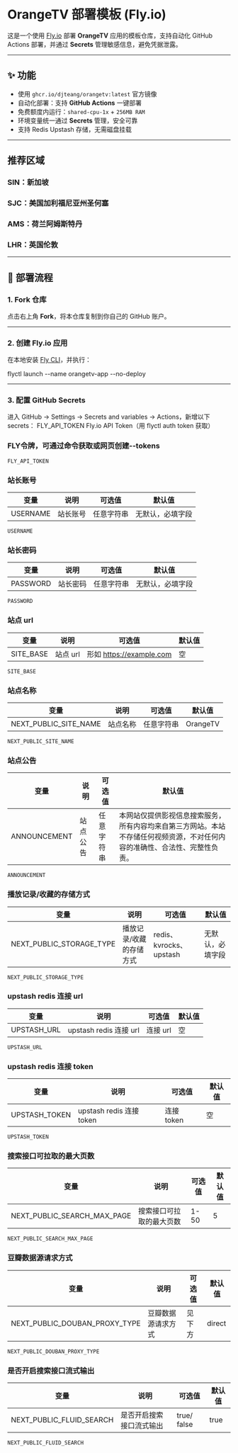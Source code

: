 # OrangeTV 部署模板 (Fly.io)

这是一个使用 [Fly.io](https://fly.io) 部署 **OrangeTV** 应用的模板仓库，支持自动化 GitHub Actions 部署，并通过 **Secrets** 管理敏感信息，避免凭据泄露。

---

## ✨ 功能

- 使用 `ghcr.io/djteang/orangetv:latest` 官方镜像
- 自动化部署：支持 **GitHub Actions** 一键部署
- 免费额度内运行：`shared-cpu-1x` + `256MB RAM`
- 环境变量统一通过 **Secrets** 管理，安全可靠
- 支持 Redis Upstash 存储，无需磁盘挂载

---


## 推荐区域
### SIN：新加坡
### SJC：美国加利福尼亚州圣何塞
### AMS：荷兰阿姆斯特丹
### LHR：英国伦敦

---

## 🚀 部署流程

### 1. Fork 仓库
点击右上角 **Fork**，将本仓库复制到你自己的 GitHub 账户。

---

### 2. 创建 Fly.io 应用
在本地安装 [Fly CLI](https://fly.io/docs/hands-on/install-flyctl/)，并执行：


flyctl launch --name orangetv-app --no-deploy



---

### 3. 配置 GitHub Secrets

进入 GitHub → Settings → Secrets and variables → Actions，新增以下 secrets：
FLY_API_TOKEN	Fly.io API Token（用 flyctl auth token 获取）

### FLY令牌，可通过命令获取或网页创建--tokens
```
FLY_API_TOKEN
```

### 站长账号
| 变量                                | 说明                                         | 可选值                           | 默认值                                                                                                                     |
| ----------------------------------- | -------------------------------------------- | -------------------------------- | -------------------------------------------------------------------------------------------------------------------------- |
| USERNAME                            | 站长账号           | 任意字符串                       | 无默认，必填字段                                                                                                                     |
```
USERNAME
```

### 站长密码
| 变量                                | 说明                                         | 可选值                           | 默认值                                                                                                                     |
| ----------------------------------- | -------------------------------------------- | -------------------------------- | -------------------------------------------------------------------------------------------------------------------------- |
| PASSWORD                            | 站长密码           | 任意字符串                       | 无默认，必填字段                                                                                                                     |
```
PASSWORD
```

### 站点 url
| 变量                                | 说明                                         | 可选值                           | 默认值                                                                                                                     |
| ----------------------------------- | -------------------------------------------- | -------------------------------- | -------------------------------------------------------------------------------------------------------------------------- |
| SITE_BASE                           | 站点 url              |       形如 https://example.com                  | 空                                                                                                                     |
```
SITE_BASE
```

### 站点名称	
| 变量                                | 说明                                         | 可选值                           | 默认值                                                                                                                     |
| ----------------------------------- | -------------------------------------------- | -------------------------------- | -------------------------------------------------------------------------------------------------------------------------- |
| NEXT_PUBLIC_SITE_NAME               | 站点名称                                     | 任意字符串                       | OrangeTV                                                                                                                     |
```
NEXT_PUBLIC_SITE_NAME
```

### 站点公告
| 变量                                | 说明                                         | 可选值                           | 默认值                                                                                                                     |
| ----------------------------------- | -------------------------------------------- | -------------------------------- | -------------------------------------------------------------------------------------------------------------------------- |
| ANNOUNCEMENT                        | 站点公告                                     | 任意字符串                       | 本网站仅提供影视信息搜索服务，所有内容均来自第三方网站。本站不存储任何视频资源，不对任何内容的准确性、合法性、完整性负责。 |
```
ANNOUNCEMENT
```

### 播放记录/收藏的存储方式
| 变量                                | 说明                                         | 可选值                           | 默认值                                                                                                                     |
| ----------------------------------- | -------------------------------------------- | -------------------------------- | -------------------------------------------------------------------------------------------------------------------------- |
| NEXT_PUBLIC_STORAGE_TYPE            | 播放记录/收藏的存储方式                      | redis、kvrocks、upstash | 无默认，必填字段                                                                                                               |
```
NEXT_PUBLIC_STORAGE_TYPE
```

### upstash redis 连接 url
| 变量                                | 说明                                         | 可选值                           | 默认值                                                                                                                     |
| ----------------------------------- | -------------------------------------------- | -------------------------------- | -------------------------------------------------------------------------------------------------------------------------- |
| UPSTASH_URL                         | upstash redis 连接 url                       | 连接 url                         | 空                                                                                                                         |
```
UPSTASH_URL
```

### upstash redis 连接 token
| 变量                                | 说明                                         | 可选值                           | 默认值                                                                                                                     |
| ----------------------------------- | -------------------------------------------- | -------------------------------- | -------------------------------------------------------------------------------------------------------------------------- |
| UPSTASH_TOKEN                       | upstash redis 连接 token                     | 连接 token                       | 空                                                                                                                         |
```
UPSTASH_TOKEN
```

### 搜索接口可拉取的最大页数
| 变量                                | 说明                                         | 可选值                           | 默认值                                                                                                                     |
| ----------------------------------- | -------------------------------------------- | -------------------------------- | -------------------------------------------------------------------------------------------------------------------------- |
| NEXT_PUBLIC_SEARCH_MAX_PAGE         | 搜索接口可拉取的最大页数                     | 1-50                             | 5                                                                                                                          |
```
NEXT_PUBLIC_SEARCH_MAX_PAGE
```

### 豆瓣数据源请求方式
| 变量                                | 说明                                         | 可选值                           | 默认值                                                                                                                     |
| ----------------------------------- | -------------------------------------------- | -------------------------------- | -------------------------------------------------------------------------------------------------------------------------- |
| NEXT_PUBLIC_DOUBAN_PROXY_TYPE       | 豆瓣数据源请求方式                           | 见下方                           | direct                                                                                                                     |
```
NEXT_PUBLIC_DOUBAN_PROXY_TYPE
```

### 是否开启搜索接口流式输出
| 变量                                | 说明                                         | 可选值                           | 默认值                                                                                                                     |
| ----------------------------------- | -------------------------------------------- | -------------------------------- | -------------------------------------------------------------------------------------------------------------------------- |
| NEXT_PUBLIC_FLUID_SEARCH | 是否开启搜索接口流式输出 | true/ false | true |
```
NEXT_PUBLIC_FLUID_SEARCH
```
```
